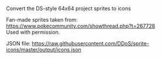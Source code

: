 Convert the DS-style 64x64 project sprites to icons

Fan-made sprites taken from: https://www.pokecommunity.com/showthread.php?t=267728  
Used with permission.

JSON file: https://raw.githubusercontent.com/DDoS/sprite-icons/master/output/icons.json
